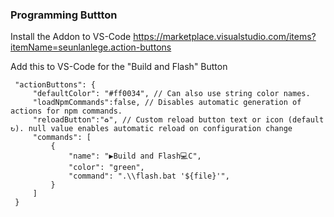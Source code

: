 
### Programming Buttton

   Install the Addon to VS-Code
   https://marketplace.visualstudio.com/items?itemName=seunlanlege.action-buttons

   Add this to VS-Code for the "Build and Flash" Button
   
   ```
    "actionButtons": {
        "defaultColor": "#ff0034", // Can also use string color names.
        "loadNpmCommands":false, // Disables automatic generation of actions for npm commands.
        "reloadButton":"♻️", // Custom reload button text or icon (default ↻). null value enables automatic reload on configuration change
        "commands": [
            {
                "name": "▶️Build and Flash💻C",
                "color": "green",
                "command": ".\\flash.bat '${file}'",
            }
        ]
    }
```